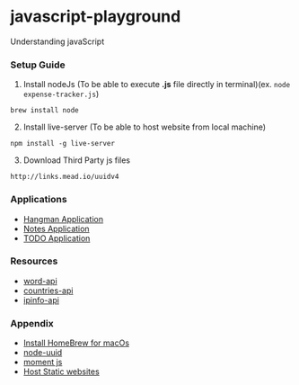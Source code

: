 # javascript-playground
Understanding javaScript

### Setup Guide

1. Install nodeJs (To be able to execute **.js** file directly in terminal)(ex. ```node expense-tracker.js```)
```
brew install node
```

2. Install live-server (To be able to host website from local machine)
```
npm install -g live-server
```

3. Download Third Party js files
```
http://links.mead.io/uuidv4
```

### Applications

* [Hangman Application](https://shashank-hangman.netlify.com)
* [Notes Application](https://shashank-notes.netlify.com)
* [TODO Application](https://shashank-todo.netlify.com)

### Resources
* [word-api](http://puzzle.mead.io/puzzle)
* [countries-api](https://restcountries.eu/rest/v2/all)
* [ipinfo-api](https://ipinfo.io)


### Appendix
* [Install HomeBrew for macOs](https://brew.sh/)
* [node-uuid](https://github.com/kelektiv/node-uuid)
* [moment js](https://momentjs.com/)
* [Host Static websites](https://www.netlify.com)
